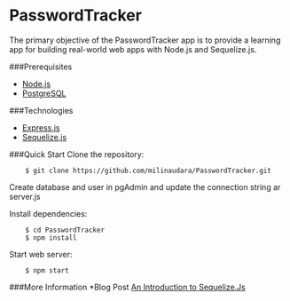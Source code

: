 PasswordTracker
===============

The primary objective of the PasswordTracker app is to provide a learning app for building real-world web apps with Node.js and Sequelize.js.

###Prerequisites
 * [Node.js](http://nodejs.org/)
 * [PostgreSQL](http://www.enterprisedb.com/products-services-training/pgdownload#windows)

###Technologies
 * [Express.js](http://expressjs.com/)
 * [Sequelize.js](http://sequelizejs.com/)

###Quick Start
Clone the repository:

		$ git clone https://github.com/milinaudara/PasswordTracker.git

Create database and user in pgAdmin and update the connection string ar server.js

Install dependencies:

		$ cd PasswordTracker
		$ npm install

Start web server:

		$ npm start

###More Information
 *Blog Post [An Introduction to Sequelize.Js](http://milinaudara.wordpress.com/2014/05/24/an-introduction-to-sequelize-js/)